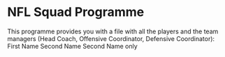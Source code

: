 # NFL Squad Programme

This programme provides you with a file with all the players and the team managers (Head Coach, Offensive Coordinator, Defensive Coordinator):   First Name Second Name
                Second Name only